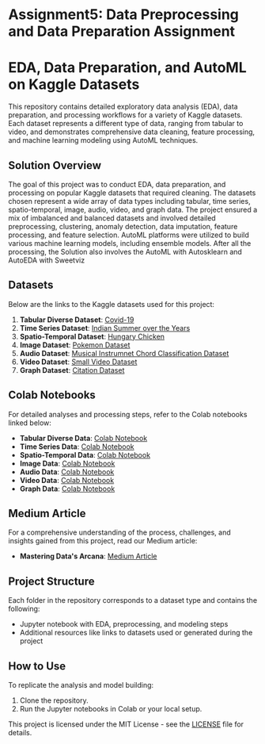# Assignment5: Data Preprocessing and Data Preparation Assignment



# EDA, Data Preparation, and AutoML on Kaggle Datasets

This repository contains detailed exploratory data analysis (EDA), data preparation, and processing workflows for a variety of Kaggle datasets. Each dataset represents a different type of data, ranging from tabular to video, and demonstrates comprehensive data cleaning, feature processing, and machine learning modeling using AutoML techniques.

## Solution Overview

The goal of this project was to conduct EDA, data preparation, and processing on popular Kaggle datasets that required cleaning. The datasets chosen represent a wide array of data types including tabular, time series, spatio-temporal, image, audio, video, and graph data. The project ensured a mix of imbalanced and balanced datasets and involved detailed preprocessing, clustering, anomaly detection, data imputation, feature processing, and feature selection. AutoML platforms were utilized to build various machine learning models, including ensemble models. After all the processing, the  Solution also involves the AutoML with Autosklearn and AutoEDA with Sweetviz

## Datasets

Below are the links to the Kaggle datasets used for this project:

1. **Tabular Diverse Dataset**: [ Covid-19](https://www.kaggle.com/datasets/imdevskp/corona-virus-report)
2. **Time Series Dataset**: [Indian Summer over the Years](https://www.kaggle.com/datasets/akashram/indian-summer-over-the-years)
3. **Spatio-Temporal Dataset**: [Hungary Chicken](https://www.kaggle.com/datasets/mathurinache/hungary-chicken)
4. **Image Dataset**: [Pokemon Dataset](https://www.kaggle.com/datasets/rounakbanik/pokemon)
5. **Audio Dataset**: [Musical Instrumnet Chord Classification Dataset](https://www.kaggle.com/datasets/deepcontractor/musical-instrument-chord-classification)
6. **Video Dataset**: [Small Video Dataset](https://www.kaggle.com/datasets/mistag/short-videos)
7. **Graph Dataset**: [Citation Dataset](https://www.kaggle.com/datasets/thedevastator/cs-researchers-h-index-and-citation-analysis)

## Colab Notebooks

For detailed analyses and processing steps, refer to the Colab notebooks linked below:

- **Tabular Diverse Data**: [Colab Notebook](https://github.com/aditipatil0711/SJSU_Masters_Assignments/blob/921dac867223a6b430f6aa3bed4475c7e6da7f19/CMPE255_Data_Mining/Assignment5/Tabular_Diverse_Set.ipynb)
- **Time Series Data**: [Colab Notebook](https://github.com/aditipatil0711/SJSU_Masters_Assignments/blob/921dac867223a6b430f6aa3bed4475c7e6da7f19/CMPE255_Data_Mining/Assignment5/Timeseries_Data.ipynb)
- **Spatio-Temporal Data**: [Colab Notebook](https://github.com/aditipatil0711/SJSU_Masters_Assignments/blob/921dac867223a6b430f6aa3bed4475c7e6da7f19/CMPE255_Data_Mining/Assignment5/Spatio_Temporal_.ipynb)
- **Image Data**: [Colab Notebook](https://github.com/aditipatil0711/SJSU_Masters_Assignments/blob/921dac867223a6b430f6aa3bed4475c7e6da7f19/CMPE255_Data_Mining/Assignment5/Image_Dataset.ipynb)
- **Audio Data**: [Colab Notebook](https://github.com/aditipatil0711/SJSU_Masters_Assignments/blob/921dac867223a6b430f6aa3bed4475c7e6da7f19/CMPE255_Data_Mining/Assignment5/Audio_Dataset.ipynb)
- **Video Data**: [Colab Notebook](https://github.com/aditipatil0711/SJSU_Masters_Assignments/blob/921dac867223a6b430f6aa3bed4475c7e6da7f19/CMPE255_Data_Mining/Assignment5/Video_Dataset.ipynb)
- **Graph Data**: [Colab Notebook](https://github.com/aditipatil0711/SJSU_Masters_Assignments/blob/921dac867223a6b430f6aa3bed4475c7e6da7f19/CMPE255_Data_Mining/Assignment5/Graph_Dataset.ipynb)

## Medium Article

For a comprehensive understanding of the process, challenges, and insights gained from this project, read our Medium article:

- **Mastering Data's Arcana**: [Medium Article](https://addy07.medium.com/mastering-datas-arcana-unveiling-the-impact-of-auto-eda-and-automl-on-data-preparation-and-cb5670c4a818)

## Project Structure

Each folder in the repository corresponds to a dataset type and contains the following:

- Jupyter notebook with EDA, preprocessing, and modeling steps
- Additional resources like links to datasets used or generated during the project

## How to Use

To replicate the analysis and model building:

1. Clone the repository.
2. Run the Jupyter notebooks in Colab or your local setup.




This project is licensed under the MIT License - see the [LICENSE](LICENSE) file for details.

